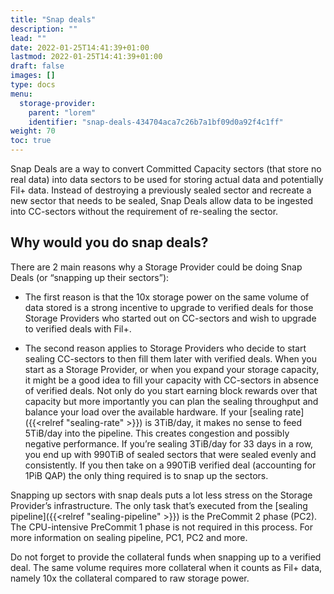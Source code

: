 ```yaml
---
title: "Snap deals"
description: ""
lead: ""
date: 2022-01-25T14:41:39+01:00
lastmod: 2022-01-25T14:41:39+01:00
draft: false
images: []
type: docs
menu:
  storage-provider:
    parent: "lorem"
    identifier: "snap-deals-434704aca7c26b7a1bf09d0a92f4c1ff"
weight: 70
toc: true
---
```


Snap Deals are a way to convert Committed Capacity sectors (that store no real data) into data sectors to be used for storing actual data and potentially Fil+ data. Instead of destroying a previously sealed sector and recreate a new sector that needs to be sealed, Snap Deals allow data to be ingested into CC-sectors without the requirement of re-sealing the sector.

## Why would you do snap deals?
There are 2 main reasons why a Storage Provider could be doing Snap Deals (or “snapping up their sectors”):

* The first reason is that the 10x storage power on the same volume of data stored is a strong incentive to upgrade to verified deals for those Storage Providers who started out on CC-sectors and wish to upgrade to verified deals with Fil+.

* The second reason applies to Storage Providers who decide to start sealing CC-sectors to then fill them later with verified deals. When you start as a Storage Provider, or when you expand your storage capacity, it might be a good idea to fill your capacity with CC-sectors in absence of verified deals. Not only do you start earning block rewards over that capacity but more importantly you can plan the sealing throughput and balance your load over the available hardware. If your [sealing rate]({{<relref "sealing-rate" >}}) is 3TiB/day, it makes no sense to feed 5TiB/day into the pipeline. This creates congestion and possibly negative performance. If you’re sealing 3TiB/day for 33 days in a row, you end up with 990TiB of sealed sectors that were sealed evenly and consistently. If you then take on a 990TiB verified deal (accounting for 1PiB QAP) the only thing required is to snap up the sectors.

Snapping up sectors with snap deals puts a lot less stress on the Storage Provider’s infrastructure. The only task that’s executed from the [sealing pipeline]({{<relref "sealing-pipeline" >}}) is the PreCommit 2 phase (PC2). The CPU-intensive PreCommit 1 phase is not required in this process. For more information on sealing pipeline, PC1, PC2 and more.

Do not forget to provide the collateral funds when snapping up to a verified deal. The same volume requires more collateral when it counts as Fil+ data, namely 10x the collateral compared to raw storage power.
